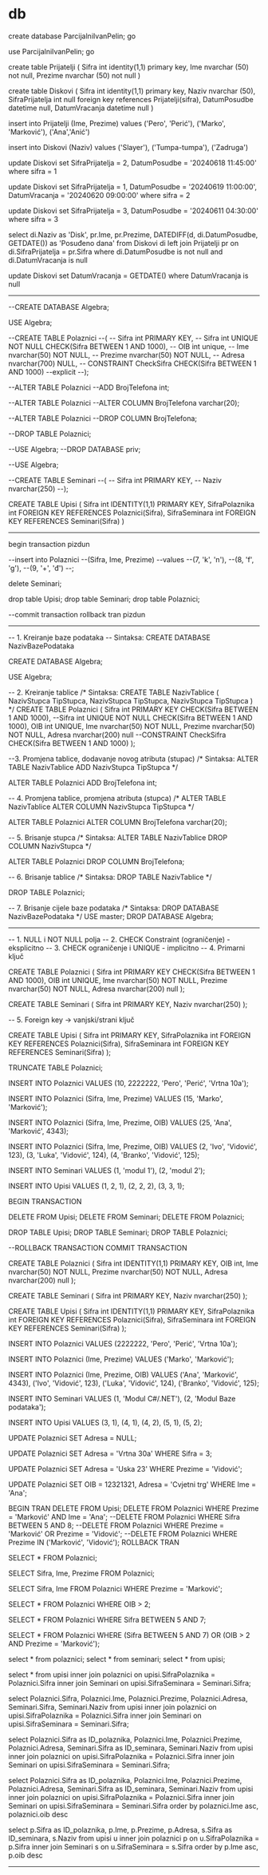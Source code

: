 # db


create database ParcijalniIvanPelin;
go

use ParcijalniIvanPelin;
go

create table Prijatelji
(
Sifra int identity(1,1) primary key,
Ime nvarchar (50) not null,
Prezime nvarchar (50) not null
)

create table Diskovi
(
Sifra int identity(1,1) primary key,
Naziv nvarchar (50),
SifraPrijatelja int null foreign key references Prijatelji(sifra),
DatumPosudbe datetime null,
DatumVracanja datetime null
)

insert into Prijatelji (Ime, Prezime)
values ('Pero', 'Perić'), ('Marko', 'Marković'), ('Ana','Anić')

insert into Diskovi (Naziv)
values ('Slayer'), ('Tumpa-tumpa'), ('Zadruga')

update Diskovi set
SifraPrijatelja = 2, 
DatumPosudbe = '20240618 11:45:00'
where sifra = 1

update Diskovi set
SifraPrijatelja = 1,
DatumPosudbe = '20240619 11:00:00',
DatumVracanja = '20240620 09:00:00'
where sifra = 2

update Diskovi set
SifraPrijatelja = 3,
DatumPosudbe = '20240611 04:30:00'
where sifra = 3

select di.Naziv as 'Disk', pr.Ime, pr.Prezime, DATEDIFF(d, di.DatumPosudbe, GETDATE()) as 'Posuđeno dana'
from Diskovi di
left join Prijatelji pr on di.SifraPrijatelja = pr.Sifra
where di.DatumPosudbe is not null 
and di.DatumVracanja is null

update Diskovi set
DatumVracanja = GETDATE()
where DatumVracanja is null


------

--CREATE DATABASE Algebra;


USE Algebra;

--CREATE TABLE Polaznici
--(
--	Sifra int PRIMARY KEY,
--	Sifra int UNIQUE NOT NULL CHECK(Sifra BETWEEN 1 AND 1000),
--	OIB int unique,
--	Ime nvarchar(50) NOT NULL,
--	Prezime nvarchar(50) NOT NULL,
--	Adresa nvarchar(700) NULL,
--	CONSTRAINT CheckSifra CHECK(Sifra BETWEEN 1 AND 1000) --explicit
--);


--ALTER TABLE Polaznici
--ADD BrojTelefona int; 

--ALTER TABLE Polaznici
--ALTER COLUMN BrojTelefona varchar(20);

--ALTER TABLE Polaznici
--DROP COLUMN BrojTelefona;

--DROP TABLE Polaznici;

--USE Algebra;
--DROP DATABASE priv;


--USE Algebra;

--CREATE TABLE Seminari
--(
--	Sifra int PRIMARY KEY,
--	Naziv nvarchar(250)
--);

CREATE TABLE Upisi
(
	Sifra int IDENTITY(1,1) PRIMARY KEY,
	SifraPolaznika int FOREIGN KEY REFERENCES Polaznici(Sifra),
	SifraSeminara int FOREIGN KEY REFERENCES Seminari(Sifra)
)

------



begin transaction pizdun

--insert into Polaznici
--(Sifra, Ime, Prezime)
--values
--(7, 'k', 'n'),
--(8, 'f', 'g'),
--(9, '+', 'đ')
--;

delete Seminari;

drop table Upisi;
drop table Seminari;
drop table Polaznici;

--commit transaction
rollback tran pizdun

------

-- 1. Kreiranje baze podataka
-- Sintaksa: CREATE DATABASE NazivBazePodataka

CREATE DATABASE Algebra;

USE Algebra;

-- 2. Kreiranje tablice
/* Sintaksa:
	CREATE TABLE NazivTablice
	(
		NazivStupca TipStupca,
		NazivStupca TipStupca,
		NazivStupca TipStupca
	)
*/
CREATE TABLE Polaznici 
(
	Sifra	int PRIMARY KEY CHECK(Sifra BETWEEN 1 AND 1000),
	--Sifra	int UNIQUE NOT NULL CHECK(Sifra BETWEEN 1 AND 1000),
	OIB		int UNIQUE,
	Ime		nvarchar(50) NOT NULL,
	Prezime	nvarchar(50) NOT NULL,
	Adresa	nvarchar(200) null
	--CONSTRAINT CheckSifra CHECK(Sifra BETWEEN 1 AND 1000)
);

--3. Promjena tablice, dodavanje novog atributa (stupac)
/* Sintaksa:
	ALTER TABLE NazivTablice 
		ADD NazivStupca TipStupca
*/

ALTER TABLE Polaznici
ADD BrojTelefona int;

-- 4. Promjena tablice, promjena atributa (stupca)
/*
	ALTER TABLE NazivTablice
		ALTER COLUMN NazivStupca TipStupca
*/

ALTER TABLE Polaznici
ALTER COLUMN BrojTelefona varchar(20);

-- 5. Brisanje stupca
/* Sintaksa:
	ALTER TABLE NazivTablice
		DROP COLUMN NazivStupca
*/

ALTER TABLE Polaznici
DROP COLUMN BrojTelefona;

-- 6. Brisanje tablice
/* Sintaksa:
	DROP TABLE NazivTablice
*/

DROP TABLE Polaznici;

-- 7. Brisanje cijele baze podataka
/* Sintaksa:
	DROP DATABASE NazivBazePodataka
*/
USE master;
DROP DATABASE Algebra;

---
-- 1. NULL i NOT NULL polja
-- 2. CHECK Constraint (ograničenje) - eksplicitno
-- 3. CHECK ograničenje i UNIQUE - implicitno
-- 4. Primarni ključ

CREATE TABLE Polaznici 
(
	Sifra	int PRIMARY KEY CHECK(Sifra BETWEEN 1 AND 1000),
	OIB		int UNIQUE,
	Ime		nvarchar(50) NOT NULL,
	Prezime	nvarchar(50) NOT NULL,
	Adresa	nvarchar(200) null
);

CREATE TABLE Seminari
(
	Sifra	int PRIMARY KEY,
	Naziv	nvarchar(250)
);

-- 5. Foreign key -> vanjski/strani ključ

CREATE TABLE Upisi
(
	Sifra			int PRIMARY KEY,
	SifraPolaznika	int FOREIGN KEY REFERENCES Polaznici(Sifra),
	SifraSeminara	int FOREIGN KEY REFERENCES Seminari(Sifra)
);

TRUNCATE TABLE Polaznici;

INSERT INTO Polaznici VALUES
(10, 2222222, 'Pero', 'Perić', 'Vrtna 10a');

INSERT INTO Polaznici (Sifra, Ime, Prezime) VALUES
(15, 'Marko', 'Marković');

INSERT INTO Polaznici (Sifra, Ime, Prezime, OIB) VALUES
(25, 'Ana', 'Marković', 4343);

INSERT INTO Polaznici (Sifra, Ime, Prezime, OIB) VALUES
(2, 'Ivo', 'Vidović', 123),
(3, 'Luka', 'Vidović', 124),
(4, 'Branko', 'Vidović', 125);

INSERT INTO Seminari VALUES
(1, 'modul 1'),
(2, 'modul 2');

INSERT INTO Upisi VALUES 
(1, 2, 1),
(2, 2, 2),
(3, 3, 1);

BEGIN TRANSACTION

DELETE FROM Upisi;
DELETE FROM Seminari;
DELETE FROM Polaznici; 

DROP TABLE Upisi;
DROP TABLE Seminari;
DROP TABLE Polaznici;

--ROLLBACK TRANSACTION
COMMIT TRANSACTION

CREATE TABLE Polaznici 
(
	Sifra	int IDENTITY(1,1) PRIMARY KEY,
	OIB		int,
	Ime		nvarchar(50) NOT NULL,
	Prezime	nvarchar(50) NOT NULL,
	Adresa	nvarchar(200) null
);

CREATE TABLE Seminari
(
	Sifra	int PRIMARY KEY,
	Naziv	nvarchar(250)
);

CREATE TABLE Upisi
(
	Sifra			int IDENTITY(1,1) PRIMARY KEY,
	SifraPolaznika	int FOREIGN KEY REFERENCES Polaznici(Sifra),
	SifraSeminara	int FOREIGN KEY REFERENCES Seminari(Sifra)
);

INSERT INTO Polaznici VALUES
(2222222, 'Pero', 'Perić', 'Vrtna 10a');

INSERT INTO Polaznici (Ime, Prezime) VALUES
('Marko', 'Marković');

INSERT INTO Polaznici (Ime, Prezime, OIB) VALUES
('Ana', 'Marković', 4343),
('Ivo', 'Vidović', 123),
('Luka', 'Vidović', 124),
('Branko', 'Vidović', 125);

INSERT INTO Seminari VALUES
(1, 'Modul C#/.NET'),
(2, 'Modul Baze podataka');

INSERT INTO Upisi VALUES 
(3, 1),
(4, 1),
(4, 2),
(5, 1),
(5, 2);

UPDATE Polaznici
SET Adresa = NULL;

UPDATE Polaznici
SET Adresa = 'Vrtna 30a'
WHERE Sifra = 3;

UPDATE Polaznici
SET Adresa = 'Uska 23'
WHERE Prezime = 'Vidović';

UPDATE Polaznici
SET OIB = 12321321, Adresa = 'Cvjetni trg'
WHERE Ime = 'Ana';

BEGIN TRAN 
DELETE FROM Upisi;
DELETE FROM Polaznici WHERE Prezime = 'Marković' AND Ime = 'Ana';
--DELETE FROM Polaznici WHERE Sifra BETWEEN 5 AND 8;
--DELETE FROM Polaznici WHERE Prezime = 'Marković' OR Prezime = 'Vidović';
--DELETE FROM Polaznici WHERE Prezime IN ('Marković', 'Vidović');
ROLLBACK TRAN

SELECT *
FROM Polaznici;

SELECT Sifra, Ime, Prezime
FROM Polaznici;

SELECT Sifra, Ime
FROM Polaznici
WHERE Prezime = 'Marković';

SELECT *
FROM Polaznici
WHERE OIB > 2;

SELECT *
FROM Polaznici
WHERE Sifra BETWEEN 5 AND 7;

SELECT *
FROM Polaznici
WHERE (Sifra BETWEEN 5 AND 7) OR (OIB > 2 AND Prezime = 'Marković');

select * from polaznici;
select * from seminari;
select * from upisi;

select * 
from upisi 
inner join polaznici on upisi.SifraPolaznika = Polaznici.Sifra
inner join Seminari on upisi.SifraSeminara = Seminari.Sifra;

select Polaznici.Sifra, Polaznici.Ime, Polaznici.Prezime, Polaznici.Adresa, Seminari.Sifra, Seminari.Naziv
from upisi 
inner join polaznici on upisi.SifraPolaznika = Polaznici.Sifra
inner join Seminari on upisi.SifraSeminara = Seminari.Sifra;

select Polaznici.Sifra as ID_polaznika, Polaznici.Ime, Polaznici.Prezime, Polaznici.Adresa, 
	Seminari.Sifra as ID_seminara, Seminari.Naziv
from upisi 
inner join polaznici on upisi.SifraPolaznika = Polaznici.Sifra
inner join Seminari on upisi.SifraSeminara = Seminari.Sifra;

select Polaznici.Sifra as ID_polaznika, Polaznici.Ime, Polaznici.Prezime, Polaznici.Adresa, 
	Seminari.Sifra as ID_seminara, Seminari.Naziv
from upisi 
inner join polaznici on upisi.SifraPolaznika = Polaznici.Sifra
inner join Seminari on upisi.SifraSeminara = Seminari.Sifra
order by polaznici.Ime asc, polaznici.oib desc

select p.Sifra as ID_polaznika, p.Ime, p.Prezime, p.Adresa, 
	s.Sifra as ID_seminara, s.Naziv
from upisi u
inner join polaznici p on u.SifraPolaznika = p.Sifra
inner join Seminari s on u.SifraSeminara = s.Sifra
order by p.Ime asc, p.oib desc

------

